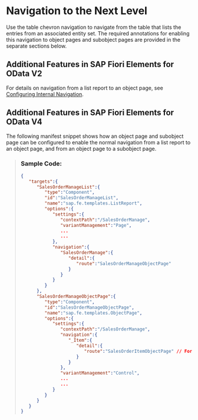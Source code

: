 <!-- loio1559b2bb30134d8c9240bdd378d6543e -->

# Navigation to the Next Level

Use the table chevron navigation to navigate from the table that lists the entries from an associated entity set. The required annotations for enabling this navigation to object pages and subobject pages are provided in the separate sections below.



<a name="loio1559b2bb30134d8c9240bdd378d6543e__section_xtf_jdd_hmb"/>

## Additional Features in SAP Fiori Elements for OData V2

For details on navigation from a list report to an object page, see [Configuring Internal Navigation](configuring-internal-navigation-2c65f07.md).



<a name="loio1559b2bb30134d8c9240bdd378d6543e__section_wp1_4dd_hmb"/>

## Additional Features in SAP Fiori Elements for OData V4

The following manifest snippet shows how an object page and subobject page can be configured to enable the normal navigation from a list report to an object page, and from an object page to a subobject page.

> ### Sample Code:  
> ```json
> {
>    "targets":{
>       "SalesOrderManageList":{
>          "type":"Component",
>          "id":"SalesOrderManageList",
>          "name":"sap.fe.templates.ListReport",
>          "options":{
>             "settings":{
>                "contextPath":"/SalesOrderManage",
>                "variantManagement":"Page",
>                ...
>                ...
>             },
>             "navigation":{
>                "SalesOrderManage":{
>                   "detail":{
>                      "route":"SalesOrderManageObjectPage"
>                   }
>                }
>             }
>          }
>       },
>       "SalesOrderManageObjectPage":{
>          "type":"Component",
>          "id":"SalesOrderManageObjectPage",
>          "name":"sap.fe.templates.ObjectPage",
>          "options":{
>             "settings":{
>                "contextPath":"/SalesOrderManage",
>                "navigation":{
>                   "_Item":{
>                      "detail":{
>                         "route":"SalesOrderItemObjectPage" // For sub object page navigation
>                      }
>                   }
>                },
>                "variantManagement":"Control",
>                ...
>                ...
>             }
>          }
>       }
>    }
> }
> ```

